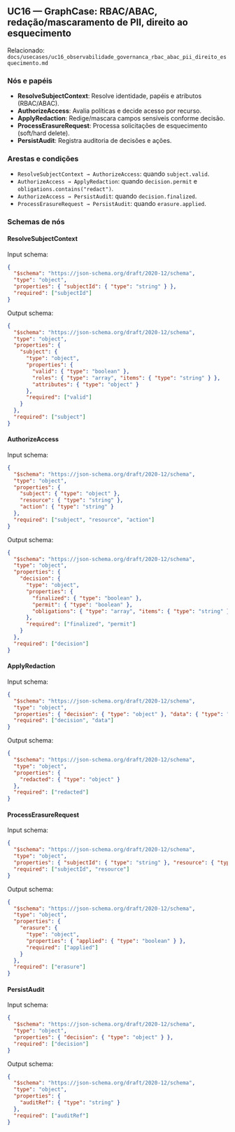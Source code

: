 ## UC16 — GraphCase: RBAC/ABAC, redação/mascaramento de PII, direito ao esquecimento

Relacionado: `docs/usecases/uc16_observabilidade_governanca_rbac_abac_pii_direito_esquecimento.md`

### Nós e papéis
- **ResolveSubjectContext**: Resolve identidade, papéis e atributos (RBAC/ABAC).
- **AuthorizeAccess**: Avalia políticas e decide acesso por recurso.
- **ApplyRedaction**: Redige/mascara campos sensíveis conforme decisão.
- **ProcessErasureRequest**: Processa solicitações de esquecimento (soft/hard delete).
- **PersistAudit**: Registra auditoria de decisões e ações.

### Arestas e condições
- `ResolveSubjectContext → AuthorizeAccess`: quando `subject.valid`.
- `AuthorizeAccess → ApplyRedaction`: quando `decision.permit` e `obligations.contains("redact")`.
- `AuthorizeAccess → PersistAudit`: quando `decision.finalized`.
- `ProcessErasureRequest → PersistAudit`: quando `erasure.applied`.

### Schemas de nós

#### ResolveSubjectContext
Input schema:
```json
{
  "$schema": "https://json-schema.org/draft/2020-12/schema",
  "type": "object",
  "properties": { "subjectId": { "type": "string" } },
  "required": ["subjectId"]
}
```
Output schema:
```json
{
  "$schema": "https://json-schema.org/draft/2020-12/schema",
  "type": "object",
  "properties": {
    "subject": {
      "type": "object",
      "properties": {
        "valid": { "type": "boolean" },
        "roles": { "type": "array", "items": { "type": "string" } },
        "attributes": { "type": "object" }
      },
      "required": ["valid"]
    }
  },
  "required": ["subject"]
}
```

#### AuthorizeAccess
Input schema:
```json
{
  "$schema": "https://json-schema.org/draft/2020-12/schema",
  "type": "object",
  "properties": {
    "subject": { "type": "object" },
    "resource": { "type": "string" },
    "action": { "type": "string" }
  },
  "required": ["subject", "resource", "action"]
}
```
Output schema:
```json
{
  "$schema": "https://json-schema.org/draft/2020-12/schema",
  "type": "object",
  "properties": {
    "decision": {
      "type": "object",
      "properties": {
        "finalized": { "type": "boolean" },
        "permit": { "type": "boolean" },
        "obligations": { "type": "array", "items": { "type": "string" } }
      },
      "required": ["finalized", "permit"]
    }
  },
  "required": ["decision"]
}
```

#### ApplyRedaction
Input schema:
```json
{
  "$schema": "https://json-schema.org/draft/2020-12/schema",
  "type": "object",
  "properties": { "decision": { "type": "object" }, "data": { "type": "object" } },
  "required": ["decision", "data"]
}
```
Output schema:
```json
{
  "$schema": "https://json-schema.org/draft/2020-12/schema",
  "type": "object",
  "properties": {
    "redacted": { "type": "object" }
  },
  "required": ["redacted"]
}
```

#### ProcessErasureRequest
Input schema:
```json
{
  "$schema": "https://json-schema.org/draft/2020-12/schema",
  "type": "object",
  "properties": { "subjectId": { "type": "string" }, "resource": { "type": "string" } },
  "required": ["subjectId", "resource"]
}
```
Output schema:
```json
{
  "$schema": "https://json-schema.org/draft/2020-12/schema",
  "type": "object",
  "properties": {
    "erasure": {
      "type": "object",
      "properties": { "applied": { "type": "boolean" } },
      "required": ["applied"]
    }
  },
  "required": ["erasure"]
}
```

#### PersistAudit
Input schema:
```json
{
  "$schema": "https://json-schema.org/draft/2020-12/schema",
  "type": "object",
  "properties": { "decision": { "type": "object" } },
  "required": ["decision"]
}
```
Output schema:
```json
{
  "$schema": "https://json-schema.org/draft/2020-12/schema",
  "type": "object",
  "properties": {
    "auditRef": { "type": "string" }
  },
  "required": ["auditRef"]
}
```


